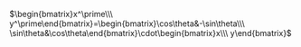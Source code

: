 $\begin{bmatrix}x^\prime\\\ y^\prime\end{bmatrix}=\begin{bmatrix}\cos\theta&-\sin\theta\\\ \sin\theta&\cos\theta\end{bmatrix}\cdot\begin{bmatrix}x\\\ y\end{bmatrix}$  
  
